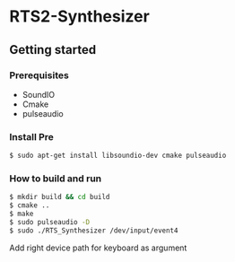 # RTS2-Synthesizer
## Getting started
### Prerequisites
* SoundIO
* Cmake
* pulseaudio
### Install Pre
``` bash
$ sudo apt-get install libsoundio-dev cmake pulseaudio
```
### How to build and run 
```bash
$ mkdir build && cd build
$ cmake ..
$ make
$ sudo pulseaudio -D
$ sudo ./RTS_Synthesizer /dev/input/event4
```
Add right device path for keyboard as argument
